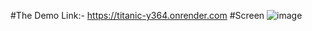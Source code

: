 #The Demo Link:- https://titanic-y364.onrender.com
#Screen
![image](https://github.com/user-attachments/assets/3ff6430f-8819-49b7-8eb6-c0b1dbde715a)
